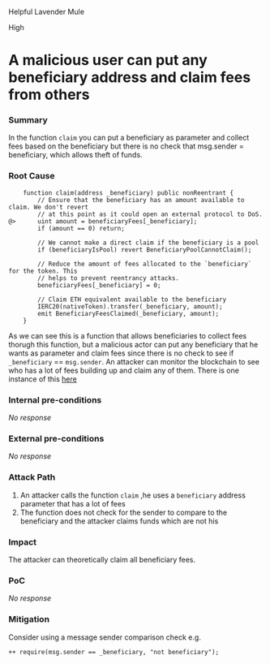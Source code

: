 Helpful Lavender Mule

High

# A malicious user can put any beneficiary address and claim fees from others

### Summary

In the function `claim` you can put a beneficiary as parameter and collect fees based on the beneficiary but there is no check that msg.sender = beneficiary, which allows theft of funds.

### Root Cause

```solidity
    function claim(address _beneficiary) public nonReentrant {
        // Ensure that the beneficiary has an amount available to claim. We don't revert
        // at this point as it could open an external protocol to DoS.
@>      uint amount = beneficiaryFees[_beneficiary];
        if (amount == 0) return;

        // We cannot make a direct claim if the beneficiary is a pool
        if (beneficiaryIsPool) revert BeneficiaryPoolCannotClaim();

        // Reduce the amount of fees allocated to the `beneficiary` for the token. This
        // helps to prevent reentrancy attacks.
        beneficiaryFees[_beneficiary] = 0;

        // Claim ETH equivalent available to the beneficiary
        IERC20(nativeToken).transfer(_beneficiary, amount);
        emit BeneficiaryFeesClaimed(_beneficiary, amount);
    }
```
As we can see this is a function that allows beneficiaries to collect fees thorugh this function, but a malicious actor can put any beneficiary that he wants as parameter and claim fees since there is no check to see if `_beneficiary` == `msg.sender`. An attacker can monitor the blockchain to see who has a lot of fees building up and claim any of them.
There is one instance of this [here](https://github.com/sherlock-audit/2024-08-flayer/blob/0ec252cf9ef0f3470191dcf8318f6835f5ef688c/flayer/src/contracts/implementation/BaseImplementation.sol#L164C1-L180C6)

### Internal pre-conditions

_No response_

### External pre-conditions

_No response_

### Attack Path

1. An attacker calls the function `claim` ,he uses a `beneficiary` address parameter that has a lot of fees
3. The function does not check for the sender to compare to the beneficiary and the attacker claims funds which are not his

### Impact

The attacker can theoretically claim all beneficiary fees.

### PoC

_No response_

### Mitigation

Consider using a message sender comparison check e.g. 
```solidity
++ require(msg.sender == _beneficiary, "not beneficiary");
```